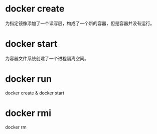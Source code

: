 # docker create <image-id>

为指定镜像添加了一个读写层，构成了一个新的容器，但是容器并没有运行。

# docker start <container-id>

为容器文件系统创建了一个进程隔离空间。

# docker run <image-id>

docker create  & docker start

# docker rmi <image-id>

docker rm <container-id>

